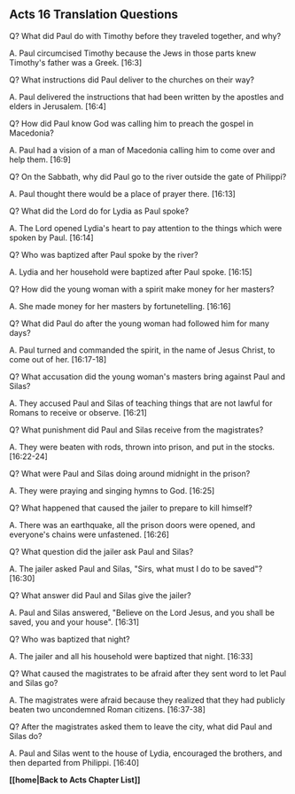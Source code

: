 ## Acts 16 Translation Questions ##

Q? What did Paul do with Timothy before they traveled together, and why?

A. Paul circumcised Timothy because the Jews in those parts knew Timothy's father was a Greek. [16:3]

Q? What instructions did Paul deliver to the churches on their way?

A. Paul delivered the instructions that had been written by the apostles and elders in Jerusalem. [16:4]

Q? How did Paul know God was calling him to preach the gospel in Macedonia?

A. Paul had a vision of a man of Macedonia calling him to come over and help them. [16:9]

Q? On the Sabbath, why did Paul go to the river outside the gate of Philippi?

A. Paul thought there would be a place of prayer there. [16:13]

Q? What did the Lord do for Lydia as Paul spoke?

A. The Lord opened Lydia's heart to pay attention to the things which were spoken by Paul. [16:14]

Q? Who was baptized after Paul spoke by the river?

A. Lydia and her household were baptized after Paul spoke. [16:15]

Q? How did the young woman with a spirit make money for her masters?

A. She made money for her masters by fortunetelling. [16:16]

Q? What did Paul do after the young woman had followed him for many days?

A. Paul turned and commanded the spirit, in the name of Jesus Christ, to come out of her. [16:17-18]

Q? What accusation did the young woman's masters bring against Paul and Silas?

A. They accused Paul and Silas of teaching things that are not lawful for Romans to receive or observe. [16:21]

Q? What punishment did Paul and Silas receive from the magistrates?

A. They were beaten with rods, thrown into prison, and put in the stocks. [16:22-24]

Q? What were Paul and Silas doing around midnight in the prison?

A. They were praying and singing hymns to God. [16:25]

Q? What happened that caused the jailer to prepare to kill himself?

A. There was an earthquake, all the prison doors were opened, and everyone's chains were unfastened. [16:26]

Q? What question did the jailer ask Paul and Silas?

A. The jailer asked Paul and Silas, "Sirs, what must I do to be saved"? [16:30]

Q? What answer did Paul and Silas give the jailer?

A. Paul and Silas answered, "Believe on the Lord Jesus, and you shall be saved, you and your house". [16:31]

Q? Who was baptized that night?

A. The jailer and all his household were baptized that night. [16:33]

Q? What caused the magistrates to be afraid after they sent word to let Paul and Silas go?

A. The magistrates were afraid because they realized that they had publicly beaten two uncondemned Roman citizens. [16:37-38]

Q? After the magistrates asked them to leave the city, what did Paul and Silas do?

A. Paul and Silas went to the house of Lydia, encouraged the brothers, and then departed from Philippi. [16:40]

__[[home|Back to Acts Chapter List]]__

